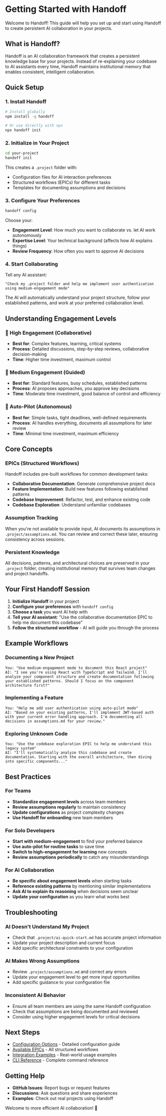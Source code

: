 # Getting Started with Handoff

Welcome to Handoff! This guide will help you set up and start using Handoff to create persistent AI collaboration in your projects.

## What is Handoff?

Handoff is an AI collaboration framework that creates a persistent knowledge base for your projects. Instead of re-explaining your codebase to AI assistants every time, Handoff maintains institutional memory that enables consistent, intelligent collaboration.

## Quick Setup

### 1. Install Handoff

```bash
# Install globally
npm install -g handoff

# Or use directly with npx
npx handoff init
```

### 2. Initialize in Your Project

```bash
cd your-project
handoff init
```

This creates a `.project` folder with:
- Configuration files for AI interaction preferences
- Structured workflows (EPICs) for different tasks
- Templates for documenting assumptions and decisions

### 3. Configure Your Preferences

```bash
handoff config
```

Choose your:
- **Engagement Level**: How much you want to collaborate vs. let AI work autonomously
- **Expertise Level**: Your technical background (affects how AI explains things)
- **Review Frequency**: How often you want to approve AI decisions

### 4. Start Collaborating

Tell any AI assistant:
```
"Check my .project folder and help me implement user authentication using medium-engagement mode"
```

The AI will automatically understand your project structure, follow your established patterns, and work at your preferred collaboration level.

## Understanding Engagement Levels

### 🤝 High Engagement (Collaborative)
- **Best for**: Complex features, learning, critical systems
- **Process**: Detailed discussions, step-by-step reviews, collaborative decision-making
- **Time**: Higher time investment, maximum control

### 🎯 Medium Engagement (Guided)
- **Best for**: Standard features, busy schedules, established patterns
- **Process**: AI proposes approaches, you approve key decisions
- **Time**: Moderate time investment, good balance of control and efficiency

### 🚀 Auto-Pilot (Autonomous)
- **Best for**: Simple tasks, tight deadlines, well-defined requirements
- **Process**: AI handles everything, documents all assumptions for later review
- **Time**: Minimal time investment, maximum efficiency

## Core Concepts

### EPICs (Structured Workflows)
Handoff includes pre-built workflows for common development tasks:

- **Collaborative Documentation**: Generate comprehensive project docs
- **Feature Implementation**: Build new features following established patterns
- **Codebase Improvement**: Refactor, test, and enhance existing code
- **Codebase Exploration**: Understand unfamiliar codebases

### Assumption Tracking
When you're not available to provide input, AI documents its assumptions in `.project/assumptions.md`. You can review and correct these later, ensuring consistency across sessions.

### Persistent Knowledge
All decisions, patterns, and architectural choices are preserved in your `.project` folder, creating institutional memory that survives team changes and project handoffs.

## Your First Handoff Session

1. **Initialize Handoff** in your project
2. **Configure your preferences** with `handoff config`
3. **Choose a task** you want AI help with
4. **Tell your AI assistant**: "Use the collaborative documentation EPIC to help me document this codebase"
5. **Follow the structured workflow** - AI will guide you through the process

## Example Workflows

### Documenting a New Project
```
You: "Use medium-engagement mode to document this React project"
AI: "I see you're using React with TypeScript and Tailwind. I'll analyze your component structure and create documentation following your established patterns. Should I focus on the component architecture first?"
```

### Implementing a Feature
```
You: "Help me add user authentication using auto-pilot mode"
AI: "Based on your existing patterns, I'll implement JWT-based auth with your current error handling approach. I'm documenting all decisions in assumptions.md for your review."
```

### Exploring Unknown Code
```
You: "Use the codebase exploration EPIC to help me understand this legacy system"
AI: "I'll systematically analyze this codebase and create documentation. Starting with the overall architecture, then diving into specific components..."
```

## Best Practices

### For Teams
- **Standardize engagement levels** across team members
- **Review assumptions regularly** to maintain consistency
- **Update configurations** as project complexity changes
- **Use Handoff for onboarding** new team members

### For Solo Developers
- **Start with medium-engagement** to find your preferred balance
- **Use auto-pilot for routine tasks** to save time
- **Switch to high-engagement for learning** new concepts
- **Review assumptions periodically** to catch any misunderstandings

### For AI Collaboration
- **Be specific about engagement levels** when starting tasks
- **Reference existing patterns** by mentioning similar implementations
- **Ask AI to explain its reasoning** when decisions seem unclear
- **Update your configuration** as you learn what works best

## Troubleshooting

### AI Doesn't Understand My Project
- Check that `.project/ai-quick-start.md` has accurate project information
- Update your project description and current focus
- Add specific architectural constraints to your configuration

### AI Makes Wrong Assumptions
- Review `.project/assumptions.md` and correct any errors
- Update your engagement level to get more input opportunities
- Add specific guidance to your configuration file

### Inconsistent AI Behavior
- Ensure all team members are using the same Handoff configuration
- Check that assumptions are being documented and reviewed
- Consider using higher engagement levels for critical decisions

## Next Steps

- [Configuration Options](configuration.md) - Detailed configuration guide
- [Available EPICs](epics.md) - All structured workflows
- [Integration Examples](examples.md) - Real-world usage examples
- [CLI Reference](cli.md) - Complete command reference

## Getting Help

- **GitHub Issues**: Report bugs or request features
- **Discussions**: Ask questions and share experiences
- **Examples**: Check out real projects using Handoff

Welcome to more efficient AI collaboration! 🚀